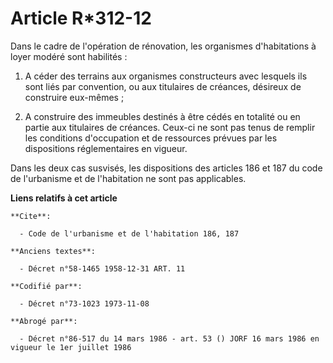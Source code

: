 # Article R*312-12

Dans le cadre de l'opération de rénovation, les organismes d'habitations à loyer modéré sont habilités :

1. A céder des terrains aux organismes constructeurs avec lesquels ils sont liés par convention, ou aux titulaires de
créances, désireux de construire eux-mêmes ;

2. A construire des immeubles destinés à être cédés en totalité ou en partie aux titulaires de créances. Ceux-ci ne sont pas
tenus de remplir les conditions d'occupation et de ressources prévues par les dispositions réglementaires en vigueur.

Dans les deux cas susvisés, les dispositions des articles 186 et 187 du code de l'urbanisme et de l'habitation ne sont pas
applicables.

**Liens relatifs à cet article**

	**Cite**:

	  - Code de l'urbanisme et de l'habitation 186, 187

	**Anciens textes**:

	  - Décret n°58-1465 1958-12-31 ART. 11

	**Codifié par**:

	  - Décret n°73-1023 1973-11-08

	**Abrogé par**:

	  - Décret n°86-517 du 14 mars 1986 - art. 53 () JORF 16 mars 1986 en vigueur le 1er juillet 1986
